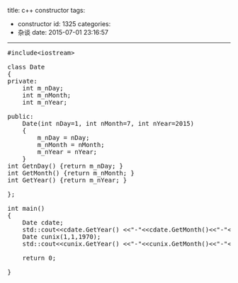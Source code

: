 title: c++ constructor
tags:
  - constructor
id: 1325
categories:
  - 杂谈
date: 2015-07-01 23:16:57
---

<pre class="theme:monokai lang:default decode:true  " title="constructor">#include&lt;iostream&gt;

class Date
{
private:
    int m_nDay;
    int m_nMonth;
    int m_nYear;

public:
    Date(int nDay=1, int nMonth=7, int nYear=2015)
    {
        m_nDay = nDay;
        m_nMonth = nMonth;
        m_nYear = nYear;
    }
int GetnDay() {return m_nDay; }
int GetMonth() {return m_nMonth; }
int GetYear() {return m_nYear; }

};

int main()
{
    Date cdate;
    std::cout&lt;&lt;cdate.GetYear() &lt;&lt;"-"&lt;&lt;cdate.GetMonth()&lt;&lt;"-"&lt;&lt;cdate.GetnDay()&lt;&lt;std::endl;
    Date cunix(1,1,1970);
    std::cout&lt;&lt;cunix.GetYear() &lt;&lt;"-"&lt;&lt;cunix.GetMonth()&lt;&lt;"-"&lt;&lt;cunix.GetnDay()&lt;&lt;std::endl;

    return 0;

}
</pre>
&nbsp;